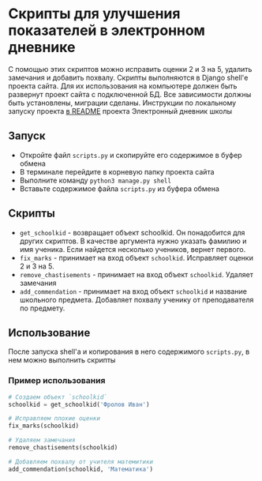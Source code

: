 # Скрипты для улучшения показателей в электронном дневнике

С помощью этих скриптов можно исправить оценки 2 и 3 на 5, удалить замечания и добавить похвалу. Cкрипты выполняются
в Django shell'е проекта сайта. Для их использования на компьютере должен быть развернут проект сайта с подключенной БД.
Все зависимости должны быть установлены, миграции сделаны. Инструкции по локальному запуску проекта
[в README](https://github.com/devmanorg/e-diary/blob/master/README.md) проекта Электронный дневник школы

## Запуск

- Откройте файл `scripts.py` и скопируйте его содержимое в буфер обмена
- В терминале перейдите в корневую папку проекта сайта
- Выполните команду `python3 manage.py shell`
- Вставьте содержимое файла `scripts.py` из буфера обмена

## Скрипты
 - `get_schoolkid` - возвращает объект schoolkid. Он понадобится для других скриптов. В качестве аргумента нужно указать
фамилию и имя ученика. Если найдется несколько учеников, вернет первого.
 - `fix_marks` - принимает на вход объект `schoolkid`. Исправляет оценки 2 и 3 на 5.
 - `remove_chastisements` - принимает на вход объект `schoolkid`. Удаляет замечания
 - `add_commendation` - принимает на вход объект `schoolkid` и название школьного предмета. Добавляет похвалу ученику от
преподавателя по предмету.
 

## Использование
После запуска shell'а и копирования в него содержимого `scripts.py`, в нем можно выполнить скрипты


### Пример использования
```python
# Создаем объект `schoolkid`
schoolkid = get_schoolkid('Фролов Иван')

# Исправляем плохие оценки
fix_marks(schoolkid)

# Удаляем замечания
remove_chastisements(schoolkid)

# Добавляем похвалу от учителя матемитики
add_commendation(schoolkid, 'Математика')
```




